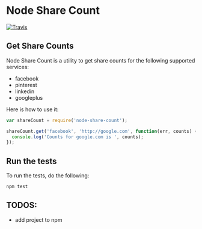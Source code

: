 # Node Share Count

[![Travis](https://img.shields.io/travis/hngu/node-share-count.svg)]()

## Get Share Counts

Node Share Count is a utility to get share counts for the following supported services:

- facebook
- pinterest
- linkedin
- googleplus

Here is how to use it:

```js
var shareCount = require('node-share-count');

shareCount.get('facebook', 'http://google.com', function(err, counts) {
  console.log('Counts for google.com is ', counts);
});
```


## Run the tests

To run the tests, do the following:
```js
npm test
```

## TODOS:
- add project to npm
